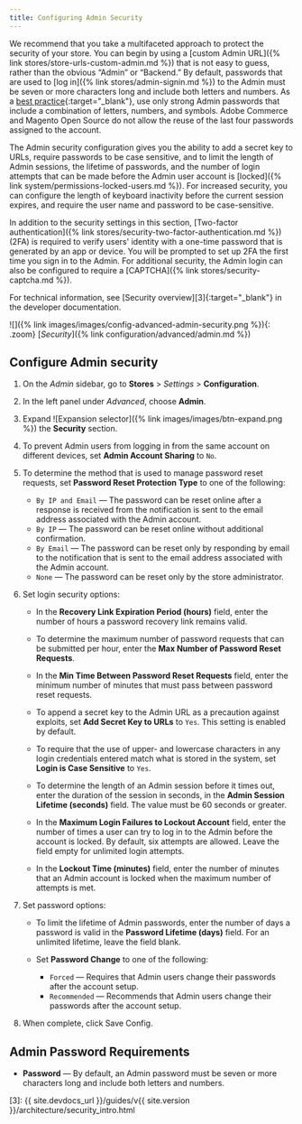 ```yaml
---
title: Configuring Admin Security
---
```


We recommend that you take a multifaceted approach to protect the security of your store. You can begin by using a [custom Admin URL]({% link stores/store-urls-custom-admin.md %}) that is not easy to guess, rather than the obvious “Admin” or “Backend.” By default, passwords that are used to [log in]({% link stores/admin-signin.md %}) to the Admin must be seven or more characters long and include both letters and numbers. As a [best practice][1]{:target="_blank"}, use only strong Admin passwords that include a combination of letters, numbers, and symbols. Adobe Commerce and Magento Open Source do not allow the reuse of the last four passwords assigned to the account.

The Admin security configuration gives you the ability to add a secret key to URLs, require passwords to be case sensitive, and to limit the length of Admin sessions, the lifetime of passwords, and the number of login attempts that can be made before the Admin user account is [locked]({% link system/permissions-locked-users.md %}). For increased security, you can configure the length of keyboard inactivity before the current session expires, and require the user name and password to be case-sensitive.

In addition to the security settings in this section, [Two-factor authentication]({% link stores/security-two-factor-authentication.md %}) (2FA) is required to verify users' identity with a one-time password that is generated by an app or device. You will be prompted to set up 2FA the first time you sign in to the Admin. For additional security, the Admin login can also be configured to require a [CAPTCHA]({% link stores/security-captcha.md %}).

For technical information, see [Security overview][3]{:target="_blank"} in the developer documentation.

![]({% link images/images/config-advanced-admin-security.png %}){: .zoom}
[_Security_]({% link configuration/advanced/admin.md %})

## Configure Admin security

1. On the _Admin_ sidebar, go to **Stores** > _Settings_ > **Configuration**.

1. In the left panel under _Advanced_, choose **Admin**.

1. Expand ![Expansion selector]({% link images/images/btn-expand.png %}) the **Security** section.

1. To prevent Admin users from logging in from the same account on different devices, set **Admin Account Sharing** to `No`.

1. To determine the method that is used to manage password reset requests, set **Password Reset Protection Type** to one of the following:

   - `By IP and Email` — The password can be reset online after a response is received from the notification is sent to the email address associated with the Admin account.
   - `By IP` — The password can be reset online without additional confirmation.
   - `By Email` — The password can be reset only by responding by email to the notification that is sent to the email address associated with the Admin account.
   - `None` — The password can be reset only by the store administrator.

1. Set login security options:

   - In the **Recovery Link Expiration Period (hours)** field, enter the number of hours a password recovery link remains valid.

   - To determine the maximum number of password requests that can be submitted per hour, enter the **Max Number of Password Reset Requests**.

   - In the **Min Time Between Password Reset Requests** field, enter the minimum number of minutes that must pass between password reset requests.

   - To append a secret key to the Admin URL as a precaution against exploits, set **Add Secret Key to URLs** to `Yes`. This setting is enabled by default.

   - To require that the use of upper- and lowercase characters in any login credentials entered match what is stored in the system, set **Login is Case Sensitive** to `Yes`.

   - To determine the length of an Admin session before it times out, enter the duration of the session in seconds, in the **Admin Session Lifetime (seconds)** field. The value must be 60 seconds or greater.

   - In the **Maximum Login Failures to Lockout Account** field, enter the number of times a user can try to log in to the Admin before the account is locked. By default, six attempts are allowed. Leave the field empty for unlimited login attempts.

   - In the **Lockout Time (minutes)** field, enter the number of minutes that an Admin account is locked when the maximum number of attempts is met.

1. Set password options:

   - To limit the lifetime of Admin passwords, enter the number of days a password is valid in the **Password Lifetime (days)** field. For an unlimited lifetime, leave the field blank.

   - Set **Password Change** to one of the following:

      - `Forced` — Requires that Admin users change their passwords after the account setup.
      - `Recommended` — Recommends that Admin users change their passwords after the account setup.

1. When complete, click <span class="btn">Save Config</span>.

## Admin Password Requirements

- **Password** — By default, an Admin password must be seven or more characters long and include both letters and numbers.

[1]: https://www.adobe.com/content/dam/cc/en/security/pdfs/Adobe-Magento-Commerce-Best-Practices-Guide.pdf
[2]: https://marketplace.magento.com/catalogsearch/result?cat=8&amp;q=security
[3]: {{ site.devdocs_url }}/guides/v{{ site.version }}/architecture/security_intro.html
